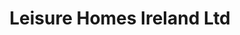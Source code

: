 ---
title: "Leisure Homes Ireland Ltd"
address: "96, Lower Ballyboley Rd, Ballyclare, Co. Antrim BT39 9UJ"
tel: "028 9334 1010"
county: "Antrim"
category: "Caravan And Camping"
type: "Content"
lat: "54.792664"
lng: "-5.951511"
---